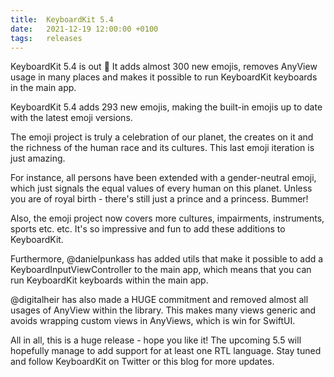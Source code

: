 ```yaml
---
title:  KeyboardKit 5.4
date:   2021-12-19 12:00:00 +0100
tags:   releases
---
```


KeyboardKit 5.4 is out 🚀 It adds almost 300 new emojis, removes AnyView usage in many places and makes it possible to run KeyboardKit keyboards in the main app.

KeyboardKit 5.4 adds 293 new emojis, making the built-in emojis up to date with the latest emoji versions.

The emoji project is truly a celebration of our planet, the creates on it and the richness of the human race and its cultures. This last emoji iteration is just amazing.

For instance, all persons have been extended with a gender-neutral emoji, which just signals the equal values of every human on this planet. Unless you are of royal birth - there's still just a prince and a princess. Bummer!

Also, the emoji project now covers more cultures, impairments, instruments, sports etc. etc. It's so impressive and fun to add these additions to KeyboardKit.

Furthermore, @danielpunkass has added utils that make it possible to add a KeyboardInputViewController to the main app, which means that you can run KeyboardKit keyboards within the main app.

@digitalheir has also made a HUGE commitment and removed almost all usages of AnyView within the library. This makes many views generic and avoids wrapping custom views in AnyViews, which is win for SwiftUI.

All in all, this is a huge release - hope you like it! The upcoming 5.5 will hopefully manage to add support for at least one RTL language. Stay tuned and follow KeyboardKit on Twitter or this blog for more updates.